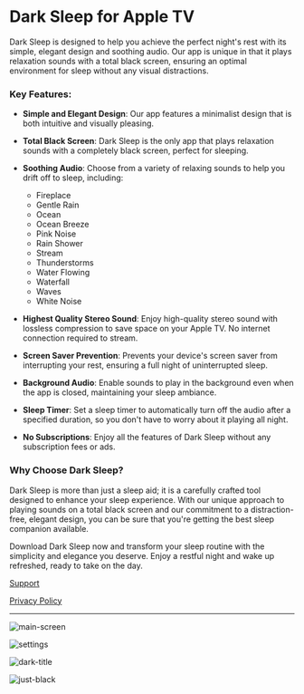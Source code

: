 # Dark Sleep for Apple TV

Dark Sleep is designed to help you achieve the perfect night's rest with its simple, elegant design and soothing audio. Our app is unique in that it plays relaxation sounds with a total black screen, ensuring an optimal environment for sleep without any visual distractions.

### Key Features:

- **Simple and Elegant Design**: Our app features a minimalist design that is both intuitive and visually pleasing.

- **Total Black Screen**: Dark Sleep is the only app that plays relaxation sounds with a completely black screen, perfect for sleeping.

- **Soothing Audio**: Choose from a variety of relaxing sounds to help you drift off to sleep, including:

  - Fireplace
  - Gentle Rain
  - Ocean
  - Ocean Breeze
  - Pink Noise
  - Rain Shower
  - Stream
  - Thunderstorms
  - Water Flowing
  - Waterfall
  - Waves
  - White Noise

- **Highest Quality Stereo Sound**: Enjoy high-quality stereo sound with lossless compression to save space on your Apple TV. No internet connection required to stream.

- **Screen Saver Prevention**: Prevents your device's screen saver from interrupting your rest, ensuring a full night of uninterrupted sleep.

- **Background Audio**: Enable sounds to play in the background even when the app is closed, maintaining your sleep ambiance.

- **Sleep Timer**: Set a sleep timer to automatically turn off the audio after a specified duration, so you don't have to worry about it playing all night.

- **No Subscriptions**: Enjoy all the features of Dark Sleep without any subscription fees or ads.

### Why Choose Dark Sleep?

Dark Sleep is more than just a sleep aid; it is a carefully crafted tool designed to enhance your sleep experience. With our unique approach to playing sounds on a total black screen and our commitment to a distraction-free, elegant design, you can be sure that you're getting the best sleep companion available.

Download Dark Sleep now and transform your sleep routine with the simplicity and elegance you deserve. Enjoy a restful night and wake up refreshed, ready to take on the day.


[Support](https://darksleeptv.github.io/support)

[Privacy Policy](https://darksleeptv.github.io/privacy)

_______________

![main-screen](https://github.com/darksleeptv/darksleeptv.github.io/assets/171287442/f3fe333a-0636-45de-8562-78829e9bd4d4)

![settings](https://github.com/darksleeptv/darksleeptv.github.io/assets/171287442/dc4cce9a-ff81-4bc8-a8a1-6a1494f2a691)

![dark-title](https://github.com/darksleeptv/darksleeptv.github.io/assets/171287442/0846b0ae-4de6-40ff-b490-9b882ae7b727)

![just-black](https://github.com/darksleeptv/darksleeptv.github.io/assets/171287442/23b51c62-7459-4dcd-a9d2-8b52e50573a0)
